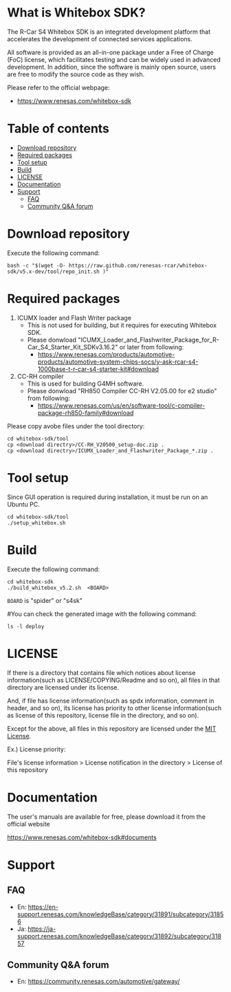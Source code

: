 # What is Whitebox SDK?

The R-Car S4 Whitebox SDK is an integrated development platform that accelerates the development of connected services applications.
 
All software is provided as an all-in-one package under a Free of Charge (FoC) license, which facilitates testing and can be widely used in advanced development. In addition, since the software is mainly open source, users are free to modify the source code as they wish.

Please refer to the official webpage:

- https://www.renesas.com/whitebox-sdk

# Table of contents

- [Download repository](#Download-repository)
- [Required packages](#Required-packages)
- [Tool setup](#Tool-setup)
- [Build](#Build)
- [LICENSE](#LICENSE)
- [Documentation](#Documentation)
- [Support](#Support)
  - [FAQ](#FAQ)
  - [Community Q&A forum](#Community-QA-forum)

# Download repository
Execute the following command:

	bash -c "$(wget -O- https://raw.github.com/renesas-rcar/whitebox-sdk/v5.x-dev/tool/repo_init.sh )"

# Required packages

1. ICUMX loader and Flash Writer package
   - This is not used for building, but it requires for executing Whitebox SDK.
   - Please donwload "ICUMX_Loader_and_Flashwriter_Package_for_R-Car_S4_Starter_Kit_SDKv3.16.2" or later from following:
	 - https://www.renesas.com/products/automotive-products/automotive-system-chips-socs/y-ask-rcar-s4-1000base-t-r-car-s4-starter-kit#download
2. CC-RH compiler
   - This is used for building G4MH software.
   - Please donwload "RH850 Compiler CC-RH V2.05.00 for e2 studio" from following:
     - https://www.renesas.com/us/en/software-tool/c-compiler-package-rh850-family#download

Please copy avobe files under the tool directory:

	cd whitebox-sdk/tool
	cp <download directry>/CC-RH_V20500_setup-doc.zip .
	cp <download directry>/ICUMX_Loader_and_Flashwriter_Package_*.zip .

# Tool setup
Since GUI operation is required during installation, it must be run on an Ubuntu PC.

	cd whitebox-sdk/tool
	./setup_whitebox.sh

# Build
Execute the following command:

	cd whitebox-sdk
	./build_whitebox_v5.2.sh  <BOARD>

`BOARD` is "spider" or "s4sk"

#You can check the generated image with the following command:

	ls -l deploy

# LICENSE

If there is a directory that contains file which notices about license information(such as LICENSE/COPYING/Readme and so on),
all files in that directory are licensed under its license.

And, if file has license information(such as spdx information, comment in header, and so on),
its license has priority to other license information(such as license of this repository, license file in the directory, and so on).

Except for the above, all files in this repository are licensed under the [MIT License](./COPYING.MIT).


Ex.) License priority:

File's license information > License notification in the directory > License of this repository

# Documentation
 
The user's manuals are available for free, please download it from the official website
 
https://www.renesas.com/whitebox-sdk#documents

# Support

## FAQ

- En: https://en-support.renesas.com/knowledgeBase/category/31891/subcategory/31856
- Ja: https://ja-support.renesas.com/knowledgeBase/category/31892/subcategory/31857

## Community Q&A forum

- En: https://community.renesas.com/automotive/gateway/

